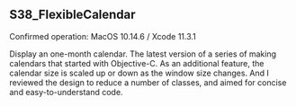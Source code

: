 ## S38_FlexibleCalendar
Confirmed operation: MacOS 10.14.6 / Xcode 11.3.1

Display an one-month calendar. The latest version of a series of making calendars that started with Objective-C. As an additional feature, the calendar size is scaled up or down as the window size changes. And I reviewed the design to reduce a number of classes, and aimed for concise and easy-to-understand code.
